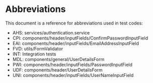 # Abbreviations

This document is a reference for abbreviations used in test codes:

- AHS: services/authentication.service
- CPI: components/header/inputFields/ConfirmPasswordInputField
- EAI: components/header/inputFields/EmailAddressInputField
- FVD: utils/FormValidator
- INT: Integration tests
- MDL: components/general/UserDetailsForm
- PWI: components/header/inputFields/PasswordInputField
- UDF: components/header/UserDetailsForm
- UNI: components/header/inputFields/UserNameInputField
